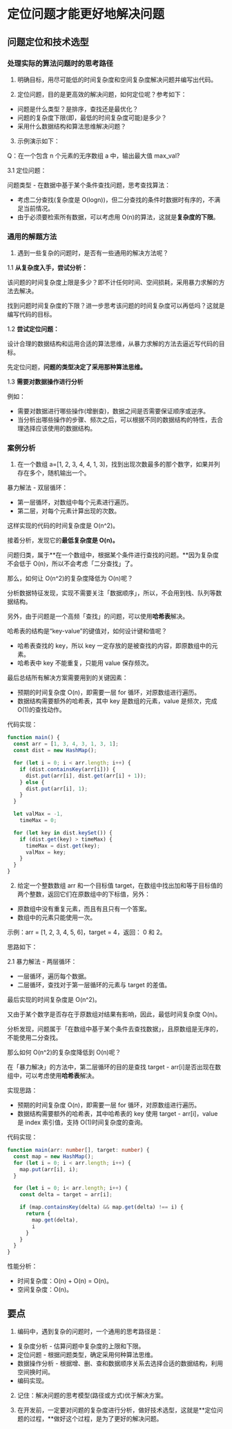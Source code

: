 # 定位问题才能更好地解决问题

## 问题定位和技术选型

### 处理实际的算法问题时的思考路径

1. 明确目标，用尽可能低的时间复杂度和空间复杂度解决问题并编写出代码。

2. 定位问题，目的是更高效的解决问题，如何定位呢？参考如下：

- 问题是什么类型？是排序，查找还是最优化？
- 问题的复杂度下限(即，最低的时间复杂度可能)是多少？
- 采用什么数据结构和算法思维解决问题？

3. 示例演示如下：

Q：在一个包含 n 个元素的无序数组 a 中，输出最大值 max_val?

3.1 定位问题：

问题类型 - 在数据中基于某个条件查找问题，思考查找算法：

- 考虑二分查找(复杂度是 O(logn))，但二分查找的条件时数据时有序的，不满足当前情况。
- 由于必须要检索所有数据，可以考虑用 O(n)的算法，这就是**复杂度的下限**。

### 通用的解题方法

1. 遇到一些复杂的问题时，是否有一些通用的解决方法呢？

1.1 **从复杂度入手，尝试分析：**

该问题的时间复杂度上限是多少？即不计任何时间、空间损耗，采用暴力求解的方法去解决。

找到问题时间复杂度的下限？进一步思考该问题的时间复杂度可以再低吗？这就是编写代码的目标。

1.2 **尝试定位问题：**

设计合理的数据结构和运用合适的算法思维，从暴力求解的方法去逼近写代码的目标。

先定位问题，**问题的类型决定了采用那种算法思维。**

1.3 **需要对数据操作进行分析**

例如：

- 需要对数据进行哪些操作(增删查)，数据之间是否需要保证顺序或逆序。
- 当分析出哪些操作的步骤、频次之后，可以根据不同的数据结构的特性，去合理选择应该使用的数据结构。

### 案例分析

1. 在一个数组 a=[1, 2, 3, 4, 4, 1, 3]，找到出现次数最多的那个数字，如果并列存在多个，随机输出一个。

暴力解法 - 双层循环：

- 第一层循环，对数组中每个元素进行遍历。
- 第二层，对每个元素计算出现的次数。

这样实现的代码的时间复杂度是 O(n^2)。

接着分析，发现它的**最低复杂度是 O(n)。**

问题归类，属于**在一个数组中，根据某个条件进行查找的问题。**因为复杂度不会低于 O(n)，所以不会考虑「二分查找」了。

那么，如何让 O(n^2)的复杂度降低为 O(n)呢？

分析数据特征发现，实现不需要关注「数据顺序」，所以，不会用到栈、队列等数据结构。

另外，由于问题是一个高频「查找」的问题，可以使用**哈希表**解决。

哈希表的结构是“key-value”的键值对，如何设计键和值呢？

- 哈希表查找的 key，所以 key 一定存放的是被查找的内容，即原数组中的元素。
- 哈希表中 key 不能重复，只能用 value 保存频次。

最后总结所有解决方案需要用到的关键因素：

- 预期的时间复杂度 O(n)，即需要一层 for 循环，对原数组进行遍历。
- 数据结构需要额外的哈希表，其中 key 是数组的元素，value 是频次，完成 O(1)的查找动作。

代码实现：

```ts
function main() {
  const arr = [1, 3, 4, 3, 1, 3, 1];
  const dist = new HashMap();

  for (let i = 0; i < arr.length; i++) {
    if (dist.containsKey(arr[i])) {
      dist.put(arr[i], dist.get(arr[i] + 1));
    } else {
      dist.put(arr[i], 1);
    }
  }

  let valMax = -1,
    timeMax = 0;

  for (let key in dist.keySet()) {
    if (dist.get(key) > timeMax) {
      timeMax = dist.get(key);
      valMax = key;
    }
  }
}
```

2. 给定一个整数数组 arr 和一个目标值 target，在数组中找出加和等于目标值的两个整数，返回它们在原数组中的下标值，另外：

- 原数组中没有重复元素，而且有且只有一个答案。
- 数组中的元素只能使用一次。

示例：arr = [1, 2, 3, 4, 5, 6]，target = 4，返回： 0 和 2。

思路如下：

2.1 暴力解法 - 两层循环：

- 一层循环，遍历每个数据。
- 二层循环，查找对于第一层循环的元素与 target 的差值。

最后实现的时间复杂度是 O(n^2)。

又由于某个数字是否存在于原数组对结果有影响，因此，最低时间复杂度 O(n)。

分析发现，问题属于「在数组中基于某个条件去查找数据」，且原数组是无序的，不能使用二分查找。

那么如何 O(n^2)的复杂度降低到 O(n)呢？

在「暴力解决」的方法中，第二层循环的目的是查找 target - arr[i]是否出现在数组中，可以考虑使用**哈希表**解决。

实现思路：

- 预期的时间复杂度 O(n)，即需要一层 for 循环，对原数组进行遍历。
- 数据结构需要额外的哈希表，其中哈希表的 key 使用 target - arr[i]，value 是 index 索引值，支持 O(1)时间复杂度的查询。

代码实现：

```ts
function main(arr: number[], target: number) {
  const map = new HashMap();
  for (let i = 0; i < arr.length; i++) {
    map.put(arr[i], i);
  }

  for (let i = 0; i< arr.length; i++) {
    const delta = target = arr[i];

    if (map.containsKey(delta) && map.get(delta) !== i) {
      return {
        map.get(delta),
        i
      }
    }
  }
}
```

性能分析：

- 时间复杂度：O(n) + O(n) = O(n)。
- 空间复杂度：O(n)。

## 要点

1. 编码中，遇到复杂的问题时，一个通用的思考路径是：

- 复杂度分析 - 估算问题中复杂度的上限和下限。
- 定位问题 - 根据问题类型，确定采用何种算法思维。
- 数据操作分析 - 根据增、删、查和数据顺序关系去选择合适的数据结构，利用空间换时间。
- 编码实现。

2. 记住：解决问题的思考模型(路径或方式)优于解决方案。

3. 在开发前，一定要对问题的复杂度进行分析，做好技术选型，这就是**定位问题的过程，**做好这个过程，是为了更好的解决问题。
